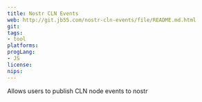 ```yaml
---
title: Nostr CLN Events
web: http://git.jb55.com/nostr-cln-events/file/README.md.html
git: 
tags:
- tool
platforms: 
progLang: 
- JS
license: 
nips:
---
```


Allows users to publish CLN node events to nostr